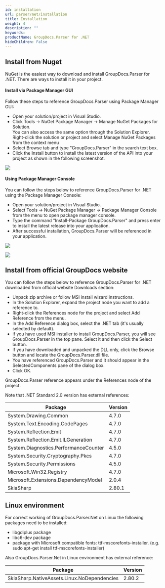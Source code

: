 ```yaml
---
id: installation
url: parser/net/installation
title: Installation
weight: 4
description: ""
keywords: 
productName: GroupDocs.Parser for .NET
hideChildren: False
---
```

## Install from Nuget

NuGet is the easiest way to download and install GroupDocs.Parser for .NET. There are ways to install it in your project.

#### Install via Package Manager GUI

Follow these steps to reference GroupDocs.Parser using Package Manager GUI:

*   Open your solution/project in Visual Studio.
*   Click Tools -> NuGet Package Manager -> Manage NuGet Packages for Solution.  
    You can also access the same option through the Solution Explorer. Right-click the solution or project and select Manage NuGet Packages from the context menu
*   Select Browse tab and type "GroupDocs.Parser" in the search text box.
*   Click the Install button to install the latest version of the API into your project as shown in the following screenshot.

![](/parser/net/images/installation.png)

#### Using Package Manager Console

You can follow the steps below to reference GroupDocs.Parser for .NET using the Package Manager Console:

*   Open your solution/project in Visual Studio.
*   Select Tools -> NuGet Package Manager -> Package Manager Console from the menu to open package manager console.
*   Type the command "Install-Package GroupDocs.Parser" and press enter to install the latest release into your application.
*   After successful installation, GroupDocs.Parser will be referenced in your application.

![](/parser/net/images/installation_1.png)

![](/parser/net/images/installation_2.png)

## Install from official GroupDocs website

You can follow the steps below to reference GroupDocs.Parser for .NET downloaded from official website Downloads section:

*   Unpack zip archive or follow MSI install wizard instructions.
*   In the Solution Explorer, expand the project node you want to add a reference to.
*   Right-click the References node for the project and select Add Reference from the menu.
*   In the Add Reference dialog box, select the .NET tab (it's usually selected by default).
*   If you have used MSI installer to install GroupDocs.Parser, you will see GroupDocs.Parser in the top pane. Select it and then click the Select button.
*   If you have downloaded and unpacked the DLL only, click the Browse button and locate the GroupDocs.Parser.dll file.
*   You have referenced GroupDocs.Parser and it should appear in the SelectedComponents pane of the dialog box.
*   Click OK.

GroupDocs.Parser reference appears under the References node of the project.

Note that .NET Standard 2.0 version has external references:

| Package | Version |
| --- | --- |
| System.Drawing.Common                  | 4.7.0  |
| System.Text.Encoding.CodePages         | 4.7.0  |
| System.Reflection.Emit                 | 4.7.0  |
| System.Reflection.Emit.ILGeneration    | 4.7.0  |
| System.Diagnostics.PerformanceCounter  | 4.5.0  |
| System.Security.Cryptography.Pkcs      | 4.7.0  |
| System.Security.Permissions            | 4.5.0  |
| Microsoft.Win32.Registry               | 4.7.0  |
| Microsoft.Extensions.DependencyModel   | 2.0.4  |
| SkiaSharp                              | 2.80.1 |

## Linux environment

For correct working of GroupDocs.Parser.Net on Linux the following packages need to be installed:

* libgdiplus package
* libc6-dev package
* package with Microsoft compatible fonts: ttf-mscorefonts-installer. (e.g. sudo apt-get install ttf-mscorefonts-installer)

Also GroupDocs.Parser.Net in Linux environment has external reference:

| Package | Version |
| --- | --- |
| SkiaSharp.NativeAssets.Linux.NoDependencies | 2.80.2 |
